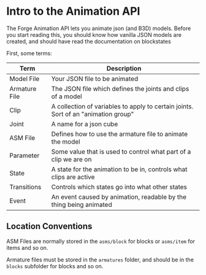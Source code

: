 Intro to the Animation API
===============================

The Forge Animation API lets you animate json (and B3D) models.
Before you start reading this, you should know how vanilla JSON models are created, and should have 
read the documentation on blockstates


First, some terms:

| Term | Description |
| --- | --------- |
| Model File | Your JSON file to be animated |
| Armature File | The JSON file which defines the joints and clips of a model |
| Clip | A collection of variables to apply to certain joints. Sort of an "animation group" |
| Joint | A name for a json cube |
| ASM File | Defines how to use the armature file to animate the model |
| Parameter | Some value that is used to control what part of a clip we are on |
| State | A state for the animation to be in, controls what clips are active |
| Transitions | Controls which states go into what other states |
| Event | An event caused by animation, readable by the thing being animated |
 
 
Location Conventions
-----------------------
 
 ASM Files are normally stored in the `asms/block` for blocks or `asms/item` for items and so on.
 
 Armature files must be stored in the `armatures` folder, and should be in the `blocks` subfolder for blocks and so on.

